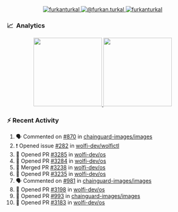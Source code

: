 <p align="center">
  <a href="https://linkedin.com/in/furkanturkal" target="blank">
    <img src="https://img.shields.io/badge/linkedin-%230077B5.svg?&style=for-the-badge&logo=linkedin&logoColor=white" alt="furkanturkal" />
  </a>
  <a href="https://medium.com/@furkan.turkal" target="blank">
    <img src="https://img.shields.io/badge/medium-%2312100E.svg?&style=for-the-badge&logo=medium&logoColor=white" alt="@furkan.turkal" />
  </a>
  <a href="https://twitter.com/furkanturkaI" target="blank">
    <img src="https://img.shields.io/badge/Twitter-1DA1F2?style=for-the-badge&logo=twitter&logoColor=white" alt="furkanturkaI" />
  </a>
</p>

### 📈 &nbsp;Analytics

<p align="center">
  <a href="https://coderstats.net/github/#Dentrax">
    <img height="180em" src="https://github-readme-stats-eight-theta.vercel.app/api?username=Dentrax&show_icons=true&theme=algolia&include_all_commits=true&count_private=true&line_height=26"/>
    <img height="180em" src="https://github-readme-stats-eight-theta.vercel.app/api/top-langs/?username=Dentrax&layout=compact&langs_count=8&theme=algolia&line_height=26"/>
  </a>
</p>

### :zap: Recent Activity

<!--START_SECTION:activity-->
1. 🗣 Commented on [#870](https://github.com/chainguard-images/images/issues/870) in [chainguard-images/images](https://github.com/chainguard-images/images)
2. ❗ Opened issue [#282](https://github.com/wolfi-dev/wolfictl/issues/282) in [wolfi-dev/wolfictl](https://github.com/wolfi-dev/wolfictl)
3. 💪 Opened PR [#3285](https://github.com/wolfi-dev/os/pull/3285) in [wolfi-dev/os](https://github.com/wolfi-dev/os)
4. 💪 Opened PR [#3284](https://github.com/wolfi-dev/os/pull/3284) in [wolfi-dev/os](https://github.com/wolfi-dev/os)
5. 🎉 Merged PR [#3238](https://github.com/wolfi-dev/os/pull/3238) in [wolfi-dev/os](https://github.com/wolfi-dev/os)
6. 💪 Opened PR [#3235](https://github.com/wolfi-dev/os/pull/3235) in [wolfi-dev/os](https://github.com/wolfi-dev/os)
7. 🗣 Commented on [#981](https://github.com/chainguard-images/images/issues/981) in [chainguard-images/images](https://github.com/chainguard-images/images)
8. 💪 Opened PR [#3198](https://github.com/wolfi-dev/os/pull/3198) in [wolfi-dev/os](https://github.com/wolfi-dev/os)
9. 💪 Opened PR [#993](https://github.com/chainguard-images/images/pull/993) in [chainguard-images/images](https://github.com/chainguard-images/images)
10. 💪 Opened PR [#3183](https://github.com/wolfi-dev/os/pull/3183) in [wolfi-dev/os](https://github.com/wolfi-dev/os)
<!--END_SECTION:activity-->
